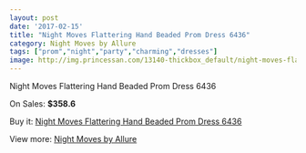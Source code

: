 ```yaml
---
layout: post
date: '2017-02-15'
title: "Night Moves Flattering Hand Beaded Prom Dress 6436"
category: Night Moves by Allure
tags: ["prom","night","party","charming","dresses"]
image: http://img.princessan.com/13140-thickbox_default/night-moves-flattering-hand-beaded-prom-dress-6436.jpg
---
```

Night Moves Flattering Hand Beaded Prom Dress 6436

On Sales: **$358.6**
<a href="https://www.princessan.com/en/night-moves-by-allure/6219-night-moves-flattering-hand-beaded-prom-dress-6436.html"><amp-img layout="responsive" width="600" height="600" src="//img.princessan.com/13140-thickbox_default/night-moves-flattering-hand-beaded-prom-dress-6436.jpg" alt="Night Moves Flattering Hand Beaded Prom Dress 6436 0" /></a>
<a href="https://www.princessan.com/en/night-moves-by-allure/6219-night-moves-flattering-hand-beaded-prom-dress-6436.html"><amp-img layout="responsive" width="600" height="600" src="//img.princessan.com/13143-thickbox_default/night-moves-flattering-hand-beaded-prom-dress-6436.jpg" alt="Night Moves Flattering Hand Beaded Prom Dress 6436 1" /></a>
<a href="https://www.princessan.com/en/night-moves-by-allure/6219-night-moves-flattering-hand-beaded-prom-dress-6436.html"><amp-img layout="responsive" width="600" height="600" src="//img.princessan.com/13142-thickbox_default/night-moves-flattering-hand-beaded-prom-dress-6436.jpg" alt="Night Moves Flattering Hand Beaded Prom Dress 6436 2" /></a>
<a href="https://www.princessan.com/en/night-moves-by-allure/6219-night-moves-flattering-hand-beaded-prom-dress-6436.html"><amp-img layout="responsive" width="600" height="600" src="//img.princessan.com/13141-thickbox_default/night-moves-flattering-hand-beaded-prom-dress-6436.jpg" alt="Night Moves Flattering Hand Beaded Prom Dress 6436 3" /></a>

Buy it: [Night Moves Flattering Hand Beaded Prom Dress 6436](https://www.princessan.com/en/night-moves-by-allure/6219-night-moves-flattering-hand-beaded-prom-dress-6436.html "Night Moves Flattering Hand Beaded Prom Dress 6436")

View more: [Night Moves by Allure](https://www.princessan.com/en/49-night-moves-by-allure "Night Moves by Allure")